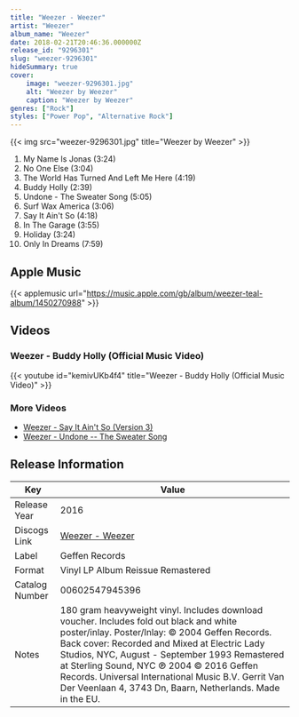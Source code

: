 ```yaml
---
title: "Weezer - Weezer"
artist: "Weezer"
album_name: "Weezer"
date: 2018-02-21T20:46:36.000000Z
release_id: "9296301"
slug: "weezer-9296301"
hideSummary: true
cover:
    image: "weezer-9296301.jpg"
    alt: "Weezer by Weezer"
    caption: "Weezer by Weezer"
genres: ["Rock"]
styles: ["Power Pop", "Alternative Rock"]
---
```


{{< img src="weezer-9296301.jpg" title="Weezer by Weezer" >}}

<!-- section break -->

1. My Name Is Jonas (3:24)
2. No One Else (3:04)
3. The World Has Turned And Left Me Here (4:19)
4. Buddy Holly (2:39)
5. Undone - The Sweater Song (5:05)
6. Surf Wax America (3:06)
7. Say It Ain't So (4:18)
8. In The Garage (3:55)
9. Holiday (3:24)
10. Only In Dreams (7:59)

<!-- section break -->




## Apple Music
{{< applemusic url="https://music.apple.com/gb/album/weezer-teal-album/1450270988" >}}





## Videos
### Weezer - Buddy Holly (Official Music Video)
{{< youtube id="kemivUKb4f4" title="Weezer - Buddy Holly (Official Music Video)" >}}<br>

### More Videos

- [Weezer - Say It Ain't So (Version 3)](https://www.youtube.com/watch?v=ENXvZ9YRjbo)
- [Weezer - Undone -- The Sweater Song](https://www.youtube.com/watch?v=LHQqqM5sr7g)


## Release Information
|  Key           | Value                                                |
| ---------------| ---------------------------------------------------- |
| Release Year   | 2016                                   |
| Discogs Link   | [Weezer - Weezer](https://www.discogs.com/release/9296301-Weezer-Weezer) |
| Label          | Geffen Records |
| Format         | Vinyl LP Album Reissue Remastered |
| Catalog Number | 00602547945396 |
| Notes | 180 gram heavyweight vinyl. Includes download voucher. Includes fold out black and white poster/inlay.  Poster/Inlay: © 2004 Geffen Records.  Back cover: Recorded and Mixed at Electric Lady Studios, NYC, August - September 1993 Remastered at Sterling Sound, NYC ℗ 2004 © 2016 Geffen Records. Universal International Music B.V. Gerrit Van Der Veenlaan 4, 3743 Dn, Baarn, Netherlands. Made in the EU. |
